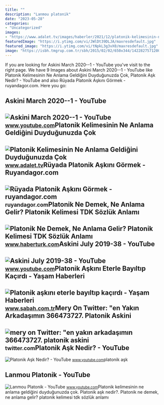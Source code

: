 ```yaml
---
title: ""
description: "Lanmou platonik"
date: "2023-05-28"
categories:
- "Uncategorized"
images:
- "https://www.adalet.tv/images/haberler/2021/12/platonik-kelimesinin-ne-anlama-geldigini-duydugunuzda-cok-sasiracaksiniz.jpg"
featuredImage: "https://i.ytimg.com/vi/JWlDt39DLJA/maxresdefault.jpg"
featured_image: "https://i.ytimg.com/vi/tNpkL3g3vX0/maxresdefault.jpg"
image: "https://isbh.tmgrup.com.tr/sbh/2015/02/02/650x344/1422827571200.jpg?7230747743920150202020030"
---
```


If you are looking for Askini March 2020--1 - YouTube you've visit to the right page. We have 9 Images about Askini March 2020--1 - YouTube like Platonik Kelimesinin Ne Anlama Geldiğini Duyduğunuzda Çok, Platonik Aşk Nedir? - YouTube and also Rüyada Platonik Aşkını Görmek - ruyandagor.com. Here you go:

Askini March 2020--1 - YouTube
------------------------------

 ![Askini March 2020--1 - YouTube](https://i.ytimg.com/vi/2n_6JS5Ubb0/maxresdefault.jpg?sqp=-oaymwEmCIAKENAF8quKqQMa8AEB-AGUA4AC0AWKAgwIABABGE8gVyhlMA8=&rs=AOn4CLAhvYQBGSTQ4XEahAfmXiNbTpzt2g) <small>www.youtube.com</small>Platonik Kelimesinin Ne Anlama Geldiğini Duyduğunuzda Çok
---------------------------------------------------------

 ![Platonik Kelimesinin Ne Anlama Geldiğini Duyduğunuzda Çok](https://www.adalet.tv/images/haberler/2021/12/platonik-kelimesinin-ne-anlama-geldigini-duydugunuzda-cok-sasiracaksiniz.jpg) <small>www.adalet.tv</small>Rüyada Platonik Aşkını Görmek - Ruyandagor.com
----------------------------------------------

 ![Rüyada Platonik Aşkını Görmek - ruyandagor.com](https://images.ruyandagor.com/2017/04/platonik-askini-gormek-0248.jpg) <small>ruyandagor.com</small>Platonik Ne Demek, Ne Anlama Gelir? Platonik Kelimesi TDK Sözlük Anlamı
-----------------------------------------------------------------------

 ![Platonik Ne Demek, Ne Anlama Gelir? Platonik Kelimesi TDK Sözlük Anlamı](https://im.haberturk.com/nedemek/platonik-ne-demek.jpg) <small>www.haberturk.com</small>Askini July 2019-38 - YouTube
-----------------------------

 ![Askini July 2019-38 - YouTube](https://i.ytimg.com/vi/G2t7FHcBZJE/maxresdefault.jpg?sqp=-oaymwEmCIAKENAF8quKqQMa8AEB-AHIAYAC6AKKAgwIABABGE4gZShDMA8=&rs=AOn4CLBjgPitR0gMjcggXCyD97EE1pT8tQ) <small>www.youtube.com</small>Platonik Aşkını Eterle Bayıltıp Kaçırdı - Yaşam Haberleri
---------------------------------------------------------

 ![Platonik aşkını eterle bayıltıp kaçırdı - Yaşam Haberleri](https://isbh.tmgrup.com.tr/sbh/2015/02/02/650x344/1422827571200.jpg?7230747743920150202020030) <small>www.sabah.com.tr</small>Mery On Twitter: "en Yakın Arkadaşımın 366473727. Platonik Askini
-----------------------------------------------------------------

 ![mery on Twitter: "en yakın arkadaşımın 366473727. platonik askini](https://pbs.twimg.com/ext_tw_video_thumb/1655833636938080256/pu/img/-4WnQ9zfPLKr26rv.jpg) <small>twitter.com</small>Platonik Aşk Nedir? - YouTube
-----------------------------

 ![Platonik Aşk Nedir? - YouTube](https://i.ytimg.com/vi/JWlDt39DLJA/maxresdefault.jpg) <small>www.youtube.com</small>platonik aşk

Lanmou Platonik - YouTube
-------------------------

 ![Lanmou Platonik - YouTube](https://i.ytimg.com/vi/tNpkL3g3vX0/maxresdefault.jpg) <small>www.youtube.com</small>Platonik kelimesinin ne anlama geldiğini duyduğunuzda çok. Platonik aşk nedir?. Platonik ne demek, ne anlama gelir? platonik kelimesi tdk sözlük anlamı
